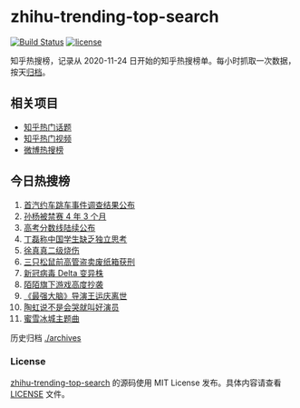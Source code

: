# zhihu-trending-top-search

[![Build Status](https://github.com/justjavac/zhihu-trending-top-search/workflows/ci/badge.svg?branch=main)](https://github.com/justjavac/zhihu-trending-top-search/actions)
[![license](https://img.shields.io/github/license/justjavac/zhihu-trending-top-search)](https://github.com/justjavac/zhihu-trending-top-search/blob/main/LICENSE)

知乎热搜榜，记录从 2020-11-24 日开始的知乎热搜榜单。每小时抓取一次数据，按天[归档](./archives)。

## 相关项目

- [知乎热门话题](https://github.com/justjavac/zhihu-trending-hot-questions)
- [知乎热门视频](https://github.com/justjavac/zhihu-trending-hot-video)
- [微博热搜榜](https://github.com/justjavac/weibo-trending-hot-search)

## 今日热搜榜

<!-- BEGIN -->
<!-- 最后更新时间 Wed Jun 23 2021 13:04:26 GMT+0800 (China Standard Time) -->

1. [首汽约车跳车事件调查结果公布](https://www.zhihu.com/search?q=首汽约车)
2. [孙杨被禁赛 4 年 3 个月](https://www.zhihu.com/search?q=孙杨)
3. [高考分数线陆续公布](https://www.zhihu.com/search?q=高考分数线)
4. [丁磊称中国学生缺乏独立思考](https://www.zhihu.com/search?q=丁磊)
5. [徐真真二级烧伤](https://www.zhihu.com/search?q=徐真真)
6. [三只松鼠前高管盗卖废纸箱获刑](https://www.zhihu.com/search?q=三只松鼠)
7. [新冠病毒 Delta 变异株](https://www.zhihu.com/search?q=新冠病毒)
8. [陌陌旗下游戏高度抄袭](https://www.zhihu.com/search?q=黑帝斯)
9. [《最强大脑》导演王运庆离世](https://www.zhihu.com/search?q=最强大脑导演王运庆)
10. [陶虹说不是会哭就叫好演员](https://www.zhihu.com/search?q=陶虹说不是会哭就叫好演员)
11. [蜜雪冰城主题曲](https://www.zhihu.com/search?q=蜜雪冰城)

<!-- END -->

历史归档 [./archives](./archives)

### License

[zhihu-trending-top-search](https://github.com/justjavac/zhihu-trending-top-search)
的源码使用 MIT License 发布。具体内容请查看 [LICENSE](./LICENSE) 文件。
